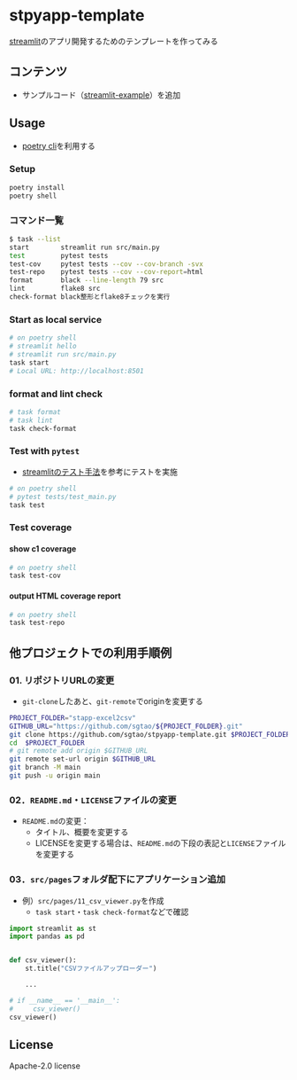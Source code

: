 # stpyapp-template
[streamlit](https://streamlit.io/)のアプリ開発するためのテンプレートを作ってみる

## コンテンツ
- サンプルコード（[streamlit-example](https://github.com/streamlit/streamlit-example)）を追加

## Usage
- [poetry cli](https://cocoatomo.github.io/poetry-ja/cli/)を利用する

### Setup
```sh
poetry install
poetry shell
```

### コマンド一覧
```sh
$ task --list
start        streamlit run src/main.py
test         pytest tests
test-cov     pytest tests --cov --cov-branch -svx
test-repo    pytest tests --cov --cov-report=html
format       black --line-length 79 src
lint         flake8 src
check-format black整形とflake8チェックを実行
```

### Start as local service
```sh
# on poetry shell
# streamlit hello
# streamlit run src/main.py
task start
# Local URL: http://localhost:8501
```


### format and lint check
```sh
# task format
# task lint
task check-format
```


### Test with `pytest`
- [streamlitのテスト手法](https://docs.streamlit.io/develop/concepts/app-testing/get-started)を参考にテストを実施
```sh
# on poetry shell
# pytest tests/test_main.py
task test
```

### Test coverage

#### show c1 coverage
```sh
# on poetry shell
task test-cov
```

#### output HTML coverage report
```sh
# on poetry shell
task test-repo
```


## 他プロジェクトでの利用手順例
### 01. リポジトリURLの変更
- `git-clone`したあと、`git-remote`でoriginを変更する
```sh
PROJECT_FOLDER="stapp-excel2csv"
GITHUB_URL="https://github.com/sgtao/${PROJECT_FOLDER}.git"
git clone https://github.com/sgtao/stpyapp-template.git $PROJECT_FOLDER
cd  $PROJECT_FOLDER
# git remote add origin $GITHUB_URL
git remote set-url origin $GITHUB_URL
git branch -M main
git push -u origin main
```

### 02．`README.md`・`LICENSE`ファイルの変更
- `README.md`の変更：
  - タイトル、概要を変更する
  - LICENSEを変更する場合は、`README.md`の下段の表記と`LICENSE`ファイルを変更する

### 03．`src/pages`フォルダ配下にアプリケーション追加
- 例）`src/pages/11_csv_viewer.py`を作成
  - `task start`・`task check-format`などで確認
```py
import streamlit as st
import pandas as pd


def csv_viewer():
    st.title("CSVファイルアップローダー")

    ...

# if __name__ == '__main__':
#     csv_viewer()
csv_viewer()
```


## License
Apache-2.0 license

